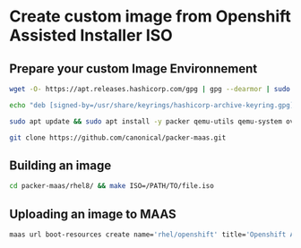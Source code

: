 Create custom image from Openshift Assisted Installer ISO
===============================

Prepare your custom Image Environnement
------------------
```bash
wget -O- https://apt.releases.hashicorp.com/gpg | gpg --dearmor | sudo tee /usr/share/keyrings/hashicorp-archive-keyring.gpg
```
```bash
echo "deb [signed-by=/usr/share/keyrings/hashicorp-archive-keyring.gpg] https://apt.releases.hashicorp.com $(lsb_release -cs) main" | sudo tee /etc/apt/sources.list.d/hashicorp.list
```
```bash
sudo apt update && sudo apt install -y packer qemu-utils qemu-system ovmf cloud-image-utils
```

```bash
git clone https://github.com/canonical/packer-maas.git
```

Building an image
------------------
```bash
cd packer-maas/rhel8/ && make ISO=/PATH/TO/file.iso
```

Uploading an image to MAAS
---------------
```bash
maas url boot-resources create name='rhel/openshift' title='Openshift Assisted Installer' architecture='amd64/generic' filetype='tgz' content@=rhel8.tar.gz
```
